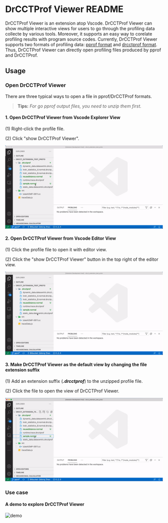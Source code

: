# DrCCTProf Viewer README

DrCCTProf Viewer is an extension atop Vscode.
DrCCTProf Viewer can show multiple interactive views for users to go through the profiling data collecte by various tools. Moreover, it supports an easy way to corelate profiling results with program source codes.
Currently, DrCCTProf Viewer supports two formats of profiling data: [pprof format](https://github.com/google/pprof/blob/master/proto/profile.proto) and [drcctprof format](https://github.com/Xuhpclab/DrCCTProf). Thus, DrCCTProf Viewer can directly open profiling files produced by pprof and DrCCTProf.


## Usage


### Open DrCCTProf Viewer

There are three typical ways to open a file in pprof/DrCCTProf formats.

> **Tips:**
*For go pprof output files, you need to unzip them first.*

#### 1. Open DrCCTProf Viewer from Vscode Explorer View

(1) Right-click the profile file.

(2) Click "show DrCCTProf Viewer".

![open1](https://raw.githubusercontent.com/Xuhpclab/drcctprof-viewer/main/res/open1.gif)

#### 2. Open DrCCTProf Viewer from Vscode Editor View

(1) Click the profile file to open it with editor view.

(2) Click the "show DrCCTProf Viewer" button in the top right of the editor view.

![open2](https://raw.githubusercontent.com/Xuhpclab/drcctprof-viewer/main/res/open2.gif)

#### 3. Make DrCCTProf Viewer as the default view by changing the file extension suffix

(1) Add an extension suffix (***.drcctprof***) to the unzipped profile file.

(2) Click the file to open the view of DrCCTProf Viewer.

![open3](https://raw.githubusercontent.com/Xuhpclab/drcctprof-viewer/main/res/open3.gif)

### Use case

#### A demo to explore DrCCTProf Viewer

![demo](https://raw.githubusercontent.com/Xuhpclab/drcctprof-viewer/main/res/demo.gif)
